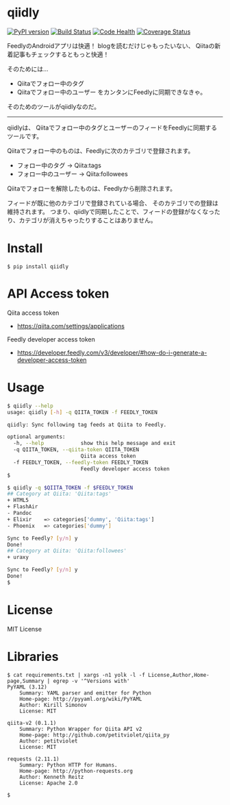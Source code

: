 qiidly
======

[![PyPI version](https://badge.fury.io/py/qiidly.svg)](https://badge.fury.io/py/qiidly)
[![Build Status](https://travis-ci.org/uraxy/qiidly.svg?branch=master)](https://travis-ci.org/uraxy/qiidly)
[![Code Health](https://landscape.io/github/uraxy/qiidly/master/landscape.svg?style=flat)](https://landscape.io/github/uraxy/qiidly/master)
[![Coverage Status](https://coveralls.io/repos/github/uraxy/qiidly/badge.svg?branch=master)](https://coveralls.io/github/uraxy/qiidly?branch=master)

FeedlyのAndroidアプリは快適！
blogを読むだけじゃもったいない、
Qiitaの新着記事もチェックするともっと快適！

そのためには…
- Qiitaでフォロー中のタグ
- Qiitaでフォロー中のユーザー
をカンタンにFeedlyに同期できなきゃ。

そのためのツールがqiidlyなのだ。

-----

qiidlyは、
Qiitaでフォロー中のタグとユーザーのフィードをFeedlyに同期するツールです。

Qiitaでフォロー中のものは、Feedlyに次のカテゴリで登録されます。
- フォロー中のタグ -> Qiita:tags
- フォロー中のユーザー -> Qiita:followees

Qiitaでフォローを解除したものは、Feedlyから削除されます。

フィードが既に他のカテゴリで登録されている場合、
そのカテゴリでの登録は維持されます。
つまり、qiidlyで同期したことで、フィードの登録がなくなったり、カテゴリが消えちゃったりすることはありません。


Install
=======

```shell
$ pip install qiidly
```


API Access token
================

Qiita access token
- https://qiita.com/settings/applications

Feedly developer access token
- https://developer.feedly.com/v3/developer/#how-do-i-generate-a-developer-access-token



Usage
=====

```bash
$ qiidly --help
usage: qiidly [-h] -q QIITA_TOKEN -f FEEDLY_TOKEN

qiidly: Sync following tag feeds at Qiita to Feedly.

optional arguments:
  -h, --help            show this help message and exit
  -q QIITA_TOKEN, --qiita-token QIITA_TOKEN
                        Qiita access token
  -f FEEDLY_TOKEN, --feedly-token FEEDLY_TOKEN
                        Feedly developer access token
$
```

```sh
$ qiidly -q $QIITA_TOKEN -f $FEEDLY_TOKEN
## Category at Qiita: 'Qiita:tags'
+ HTML5
+ FlashAir
- Pandoc
+ Elixir	=> categories['dummy', 'Qiita:tags']
- Phoenix	=> categories['dummy']

Sync to Feedly? [y/n] y
Done!
## Category at Qiita: 'Qiita:followees'
+ uraxy

Sync to Feedly? [y/n] y
Done!
$
```


License
=======
MIT License


Libraries
=========
```shell
$ cat requirements.txt | xargs -n1 yolk -l -f License,Author,Home-page,Summary | egrep -v '^Versions with'
PyYAML (3.12)
    Summary: YAML parser and emitter for Python
    Home-page: http://pyyaml.org/wiki/PyYAML
    Author: Kirill Simonov
    License: MIT

qiita-v2 (0.1.1)
    Summary: Python Wrapper for Qiita API v2
    Home-page: http://github.com/petitviolet/qiita_py
    Author: petitviolet
    License: MIT

requests (2.11.1)
    Summary: Python HTTP for Humans.
    Home-page: http://python-requests.org
    Author: Kenneth Reitz
    License: Apache 2.0

$
```
